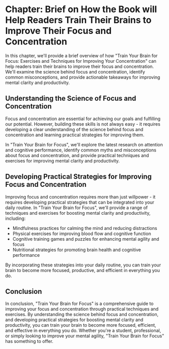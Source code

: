 Chapter: Brief on How the Book will Help Readers Train Their Brains to Improve Their Focus and Concentration
============================================================================================================

In this chapter, we'll provide a brief overview of how "Train Your Brain for Focus: Exercises and Techniques for Improving Your Concentration" can help readers train their brains to improve their focus and concentration. We'll examine the science behind focus and concentration, identify common misconceptions, and provide actionable takeaways for improving mental clarity and productivity.

Understanding the Science of Focus and Concentration
----------------------------------------------------

Focus and concentration are essential for achieving our goals and fulfilling our potential. However, building these skills is not always easy - it requires developing a clear understanding of the science behind focus and concentration and learning practical strategies for improving them.

In "Train Your Brain for Focus", we'll explore the latest research on attention and cognitive performance, identify common myths and misconceptions about focus and concentration, and provide practical techniques and exercises for improving mental clarity and productivity.

Developing Practical Strategies for Improving Focus and Concentration
---------------------------------------------------------------------

Improving focus and concentration requires more than just willpower - it requires developing practical strategies that can be integrated into your daily routine. In "Train Your Brain for Focus", we'll provide a range of techniques and exercises for boosting mental clarity and productivity, including:

* Mindfulness practices for calming the mind and reducing distractions
* Physical exercises for improving blood flow and cognitive function
* Cognitive training games and puzzles for enhancing mental agility and focus
* Nutritional strategies for promoting brain health and cognitive performance

By incorporating these strategies into your daily routine, you can train your brain to become more focused, productive, and efficient in everything you do.

Conclusion
----------

In conclusion, "Train Your Brain for Focus" is a comprehensive guide to improving your focus and concentration through practical techniques and exercises. By understanding the science behind focus and concentration, and developing practical strategies for boosting mental clarity and productivity, you can train your brain to become more focused, efficient, and effective in everything you do. Whether you're a student, professional, or simply looking to improve your mental agility, "Train Your Brain for Focus" has something to offer.


